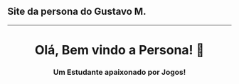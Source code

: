 ## Site da persona do Gustavo M.

---

<h1 align="center">Olá, Bem vindo a Persona! 👋</h1>
<h3 align="center">Um Estudante apaixonado por Jogos!</h3>

